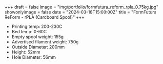 +++
draft = false
image = "img/portfolio/formfutura_reform_rpla_0.75kg.jpg"
showonlyimage = false
date = "2024-03-18T15:00:00Z"
title = "FormFutura ReForm - rPLA (Cardboard Spool)"
+++

-   Printing temp: 200-230C
-   Bed temp: 0-60C
-   Empty spool weight: 155g
-   Advertised filament weight: 750g
-   Outside Diameter: 200mm
-   Height: 52mm
-   Hole Diameter: 56mm
<!--more-->